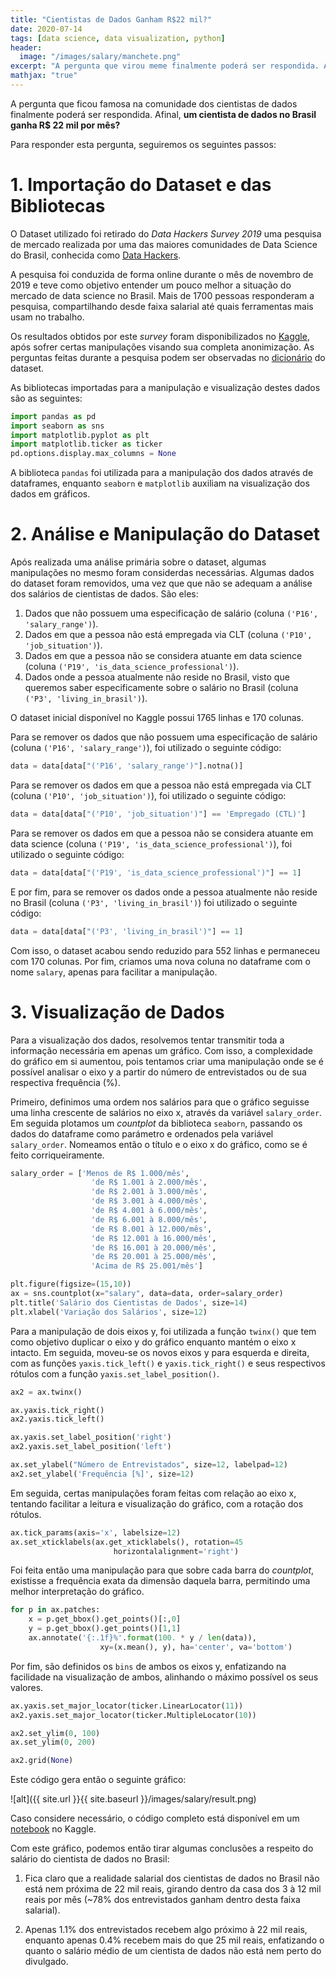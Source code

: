 ```yaml
---
title: "Cientistas de Dados Ganham R$22 mil?"
date: 2020-07-14
tags: [data science, data visualization, python]
header:
  image: "/images/salary/manchete.png"
excerpt: "A pergunta que virou meme finalmente poderá ser respondida. Afinal, um cientista de dados no Brasil ganha R$ 22mil por mês?"
mathjax: "true"
---
```


A pergunta que ficou famosa na comunidade dos cientistas de dados finalmente poderá ser respondida. Afinal, __um cientista de dados no Brasil ganha R$ 22 mil por mês?__

Para responder esta pergunta, seguiremos os seguintes passos:

# 1. Importação do Dataset e das Bibliotecas

O Dataset utilizado foi retirado do _Data Hackers Survey 2019_ uma pesquisa de mercado realizada por uma das maiores comunidades de Data Science do Brasil, conhecida como [Data Hackers](https://datahackers.com.br/). 

A pesquisa foi conduzida de forma online durante o mês de novembro de 2019 e teve como objetivo entender um pouco melhor a situação do mercado de data science no Brasil. Mais de 1700 pessoas responderam a pesquisa, compartilhando desde faixa salarial até quais ferramentas mais usam no trabalho.

Os resultados obtidos por este _survey_ foram disponibilizados no [Kaggle](https://www.kaggle.com/datahackers/pesquisa-data-hackers-2019), após sofrer certas manipulações visando sua completa anonimização. As perguntas feitas durante a pesquisa podem ser observadas no [dicionário](https://storage.googleapis.com/kagglesdsdata/datasets%2F587166%2F1151247%2Fdata_dictionary.txt?GoogleAccessId=gcp-kaggle-com@kaggle-161607.iam.gserviceaccount.com&Expires=1595014220&Signature=OGP%2FGXS9NSRohJkmE2raVnxDRw8ZdcplOot3owxYq%2FnhRW1NXLVuE9oqW0u33aoRWLNxNBl50arrCjXxbe0s1iiIVra77seHzc5wuTiyk7xF%2BVjlUnN3zt5GIB475RMNswDbqV16%2BZ7JLItNq7QX5uOC59xj3dnm%2B3AbQaxRLrLcmO3P0%2FUJVInMNvEFEHDGIWacGTgSgZRNWycgnjTpcEPtz6%2BKeCXxuW8axLVHmziewXIIGIl9bvseC55A1m2gnUo%2FytVSutjnatypHac5lR6nXwE2QOuN%2FCAkcdne9RmGsxBlDbQ7oLW9Dip3RnKkUBDw5ks5FsprQviTcDm7jw%3D%3D) do dataset.

As bibliotecas importadas para a manipulação e visualização destes dados são as seguintes:
```python
import pandas as pd
import seaborn as sns
import matplotlib.pyplot as plt
import matplotlib.ticker as ticker
pd.options.display.max_columns = None
```

A biblioteca `pandas` foi utilizada para a manipulação dos dados através de dataframes, enquanto `seaborn` e `matplotlib` auxiliam na visualização dos dados em gráficos. 

# 2. Análise e Manipulação do Dataset

Após realizada uma análise primária sobre o dataset, algumas manipulações no mesmo foram considerdas necessárias. Algumas dados do dataset foram removidos, uma vez que que não se adequam a análise dos salários de cientistas de dados. São eles:

1. Dados que não possuem uma especificação de salário (coluna `('P16', 'salary_range')`).
2. Dados em que a pessoa não está empregada via CLT (coluna `('P10', 'job_situation')`).
3. Dados em que a pessoa não se considera atuante em data science (coluna `('P19', 'is_data_science_professional')`).
4. Dados onde a pessoa atualmente não reside no Brasil, visto que queremos saber especificamente sobre o salário no Brasil (coluna `('P3', 'living_in_brasil')`).


O dataset inicial disponível no Kaggle possui 1765 linhas e 170 colunas.

Para se remover os dados que não possuem uma especificação de salário (coluna `('P16', 'salary_range')`), foi utilizado o seguinte código:
```python
data = data[data["('P16', 'salary_range')"].notna()]
```

Para se remover os dados em que a pessoa não está empregada via CLT (coluna `('P10', 'job_situation')`), foi utilizado o seguinte código:
```python
data = data[data["('P10', 'job_situation')"] == 'Empregado (CTL)']
```

Para se remover os dados em que a pessoa não se considera atuante em data science (coluna `('P19', 'is_data_science_professional')`), foi utilizado o seguinte código:
```python
data = data[data["('P19', 'is_data_science_professional')"] == 1]
```

E por fim, para se remover os dados onde a pessoa atualmente não reside no Brasil (coluna `('P3', 'living_in_brasil')`) foi utilizado o seguinte código:
```python
data = data[data["('P3', 'living_in_brasil')"] == 1]
```

Com isso, o dataset acabou sendo reduzido para 552 linhas e permaneceu com 170 colunas. Por fim, criamos uma nova coluna no dataframe com o nome `salary`, apenas para facilitar a manipulação.

# 3. Visualização de Dados

Para a visualização dos dados, resolvemos tentar transmitir toda a informação necessária em apenas um gráfico. Com isso, a complexidade do gráfico em si aumentou, pois tentamos criar uma manipulação onde se é possível analisar o eixo y a partir do número de entrevistados ou de sua respectiva frequência (%).

Primeiro, definimos uma ordem nos salários para que o gráfico seguisse uma linha crescente de salários no eixo x, através da variável `salary_order`. Em seguida plotamos um _countplot_ da biblioteca `seaborn`, passando os dados do dataframe como parámetro e ordenados pela variável `salary_order`. Nomeamos então o título e o eixo x do gráfico, como se é feito corriqueiramente.

```python
salary_order = ['Menos de R$ 1.000/mês', 
                  'de R$ 1.001 à 2.000/mês', 
                  'de R$ 2.001 à 3.000/mês', 
                  'de R$ 3.001 à 4.000/mês',
                  'de R$ 4.001 à 6.000/mês', 
                  'de R$ 6.001 à 8.000/mês', 
                  'de R$ 8.001 à 12.000/mês',
                  'de R$ 12.001 à 16.000/mês', 
                  'de R$ 16.001 à 20.000/mês', 
                  'de R$ 20.001 à 25.000/mês',
                  'Acima de R$ 25.001/mês']

plt.figure(figsize=(15,10))
ax = sns.countplot(x="salary", data=data, order=salary_order)
plt.title('Salário dos Cientistas de Dados', size=14)
plt.xlabel('Variação dos Salários', size=12)
```

Para a manipulação de dois eixos y, foi utilizada a função `twinx()` que tem como objetivo duplicar o eixo y do gráfico enquanto mantém o eixo x intacto. Em seguida, moveu-se os novos eixos y para esquerda e direita, com as funções `yaxis.tick_left()` e `yaxis.tick_right()` e seus respectivos rótulos com a função `yaxis.set_label_position()`.

```python
ax2 = ax.twinx()

ax.yaxis.tick_right()
ax2.yaxis.tick_left()

ax.yaxis.set_label_position('right')
ax2.yaxis.set_label_position('left')

ax.set_ylabel("Número de Entrevistados", size=12, labelpad=12)
ax2.set_ylabel('Frequência [%]', size=12)
```

Em seguida, certas manipulações foram feitas com relação ao eixo x, tentando facilitar a leitura e visualização do gráfico, com a rotação dos rótulos.

```python
ax.tick_params(axis='x', labelsize=12)
ax.set_xticklabels(ax.get_xticklabels(), rotation=45  
                       horizontalalignment='right')
```

Foi feita então uma manipulação para que sobre cada barra do _countplot_, existisse a frequência exata da dimensão daquela barra, permitindo uma melhor interpretação do gráfico.

```python
for p in ax.patches:
    x = p.get_bbox().get_points()[:,0]
    y = p.get_bbox().get_points()[1,1]
    ax.annotate('{:.1f}%'.format(100. * y / len(data)), 
                    xy=(x.mean(), y), ha='center', va='bottom')
```

Por fim, são definidos os `bins` de ambos os eixos y, enfatizando na facilidade na visualização de ambos, alinhando o máximo possível os seus valores.

```python
ax.yaxis.set_major_locator(ticker.LinearLocator(11))
ax2.yaxis.set_major_locator(ticker.MultipleLocator(10))

ax2.set_ylim(0, 100)
ax.set_ylim(0, 200)

ax2.grid(None)
```

Este código gera então o seguinte gráfico:

![alt]({{ site.url }}{{ site.baseurl }}/images/salary/result.png)

Caso considere necessário, o código completo está disponível em um [notebook](https://www.kaggle.com/leofuchs/cientistas-de-dados-ganham-r-22-mil) no Kaggle.

Com este gráfico, podemos então tirar algumas conclusões a respeito do salário do cientista de dados no Brasil:

1. Fica claro que a realidade salarial dos cientistas de dados no Brasil não está nem próxima de 22 mil reais, girando dentro da casa dos 3 à 12 mil reais por mês (~78% dos entrevistados ganham dentro desta faixa salarial).


2. Apenas 1.1% dos entrevistados recebem algo próximo à 22 mil reais, enquanto apenas 0.4% recebem mais do que 25 mil reais, enfatizando o quanto o salário médio de um cientista de dados não está nem perto do divulgado.
